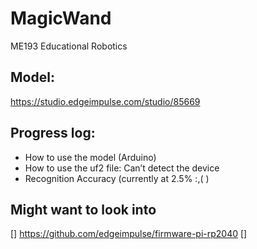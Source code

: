 # MagicWand
ME193 Educational Robotics 

## Model: 
https://studio.edgeimpulse.com/studio/85669

## Progress log:
- How to use the model (Arduino)
- How to use the uf2 file: Can’t detect the device
- Recognition Accuracy (currently at 2.5% :,( )


## Might want to look into 
[] https://github.com/edgeimpulse/firmware-pi-rp2040
[] 
